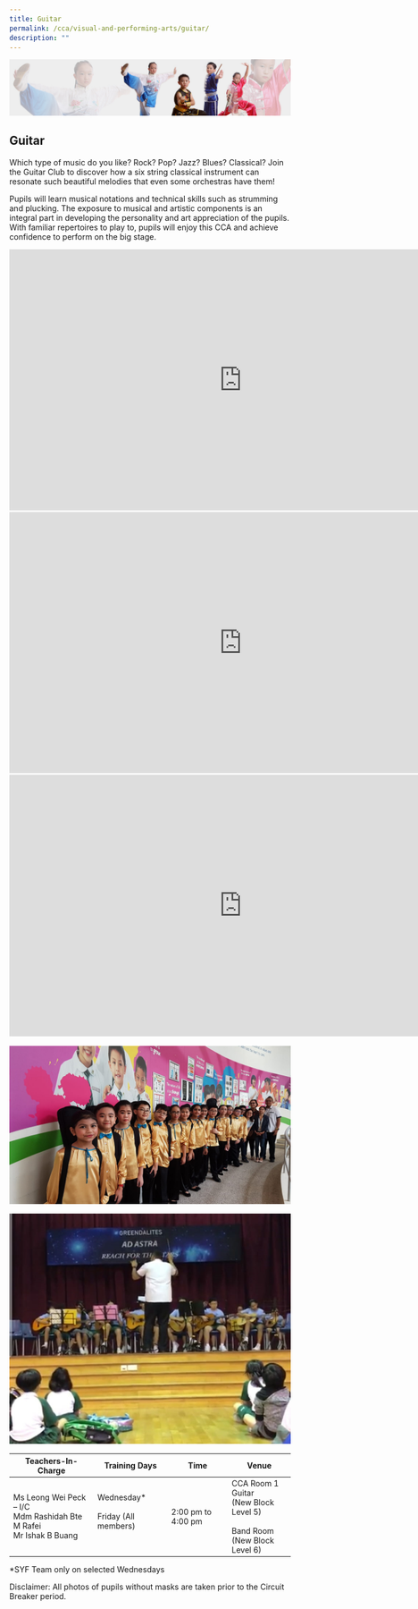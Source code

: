 ```yaml
---
title: Guitar
permalink: /cca/visual-and-performing-arts/guitar/
description: ""
---
```

![](/images/About%20Us/subbanner3.jpg)

## **Guitar**

Which type of music do you like? Rock? Pop? Jazz? Blues? Classical? Join the Guitar Club to discover how a six string classical instrument can resonate such beautiful melodies that even some orchestras have them!

  

Pupils will learn musical notations and technical skills such as strumming and plucking. The exposure to musical and artistic components is an integral part in developing the personality and art appreciation of the pupils. With familiar repertoires to play to, pupils will enjoy this CCA and achieve confidence to perform on the big stage.

<iframe width="831" height="467" src="https://www.youtube.com/embed/QDehpSCd0pc" title="GDPS 2022 Guitar Orchestra CCA" frameborder="0" allow="accelerometer; autoplay; clipboard-write; encrypted-media; gyroscope; picture-in-picture" allowfullscreen></iframe>

<iframe width="831" height="467" src="https://www.youtube.com/embed/zJ5OTQhZPlo" title="2021 Guitar Ensemble CCA Publicity - Smiling Stroll" frameborder="0" allow="accelerometer; autoplay; clipboard-write; encrypted-media; gyroscope; picture-in-picture" allowfullscreen></iframe>


<iframe width="832" height="468" src="https://www.youtube.com/embed/fAWM7EXsQ_k" title="GDPS 2020 SYF Out Of This World" frameborder="0" allow="accelerometer; autoplay; clipboard-write; encrypted-media; gyroscope; picture-in-picture" allowfullscreen></iframe>


![](/images/CCA/Guitar%201.jpeg)

![](/images/CCA/Guitar%202.jpeg)


<table>
<thead>
  <tr>
    <th>Teachers-In-Charge</th>
    <th>Training Days</th>
    <th>Time</th>
    <th>Venue</th>
  </tr>
</thead>
<tbody>
  <tr>
    <td>Ms Leong Wei Peck – I/C<br>Mdm Rashidah Bte M Rafei<br>Mr Ishak B Buang</td>
    <td>Wednesday*<br><br>Friday (All members)<br><br></td>
    <td>2:00 pm to 4:00 pm<br></td>
    <td>CCA Room 1 Guitar<br>(New Block Level 5)<br><br>Band Room<br>(New Block Level 6)</td>
  </tr>
</tbody>
</table>


\*SYF Team only on selected Wednesdays

  

Disclaimer: All photos of pupils without masks are taken prior to the Circuit Breaker period.